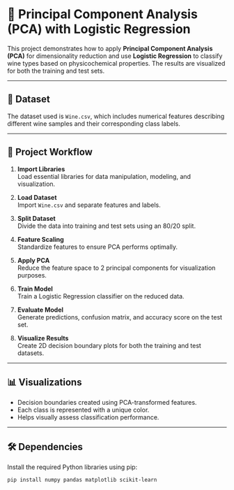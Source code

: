 # 🧪 Principal Component Analysis (PCA) with Logistic Regression

This project demonstrates how to apply **Principal Component Analysis (PCA)** for dimensionality reduction and use **Logistic Regression** to classify wine types based on physicochemical properties. The results are visualized for both the training and test sets.

---

## 📁 Dataset

The dataset used is `Wine.csv`, which includes numerical features describing different wine samples and their corresponding class labels.

---

## 📌 Project Workflow

1. **Import Libraries**  
   Load essential libraries for data manipulation, modeling, and visualization.

2. **Load Dataset**  
   Import `Wine.csv` and separate features and labels.

3. **Split Dataset**  
   Divide the data into training and test sets using an 80/20 split.

4. **Feature Scaling**  
   Standardize features to ensure PCA performs optimally.

5. **Apply PCA**  
   Reduce the feature space to 2 principal components for visualization purposes.

6. **Train Model**  
   Train a Logistic Regression classifier on the reduced data.

7. **Evaluate Model**  
   Generate predictions, confusion matrix, and accuracy score on the test set.

8. **Visualize Results**  
   Create 2D decision boundary plots for both the training and test datasets.

---

## 📊 Visualizations

- Decision boundaries created using PCA-transformed features.
- Each class is represented with a unique color.
- Helps visually assess classification performance.

---

## 🛠️ Dependencies

Install the required Python libraries using pip:

```bash
pip install numpy pandas matplotlib scikit-learn

